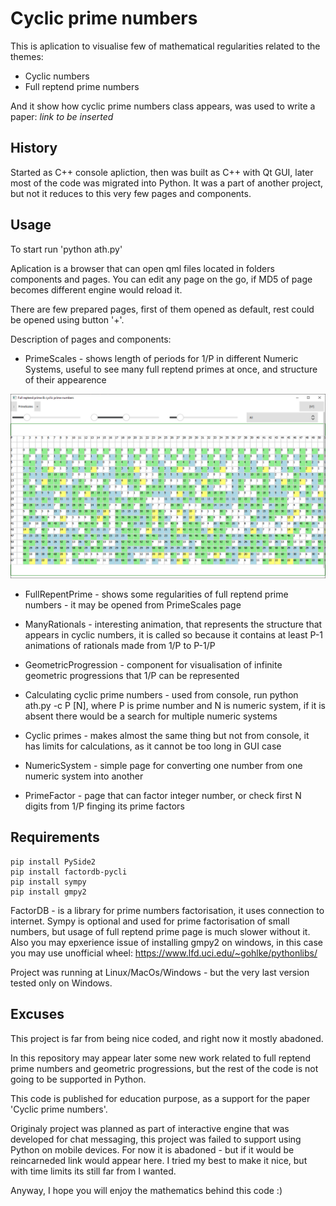 
# Cyclic prime numbers

This is aplication to visualise few of mathematical regularities related to the themes:
- Cyclic numbers
- Full reptend prime numbers

And it show how cyclic prime numbers class appears, was used to write a paper:
_link to be inserted_


## History

Started as C++ console apliction, then was built as C++ with Qt GUI, later most of the code was migrated into Python.
It was a part of another project, but not it reduces to this very few pages and components.

## Usage

To start run 'python ath.py'

Aplication is a browser that can open qml files located in folders components and pages.
You can edit any page on the go, if MD5 of page becomes different engine would reload it.

There are few prepared pages, first of them opened as default, rest could be opened using button '+'.

Description of pages and components:

- PrimeScales - shows length of periods for 1/P in different Numeric Systems, useful to see many full reptend primes at once, and structure of their appearence

![PrimeScales screenshot](info/screenshots/PrimeScales.png)

- FullRepentPrime - shows some regularities of full reptend prime numbers - it may be opened from PrimeScales page

- ManyRationals - interesting animation, that represents the structure that appears in cyclic numbers, it is called so because it contains at least P-1 animations of rationals made from 1/P to P-1/P

- GeometricProgression - component for visualisation of infinite geometric progressions that 1/P can be represented

- Calculating cyclic prime numbers - used from console, run python ath.py -c P [N], where P is prime number and N is numeric system, if it is absent there would be a search for multiple numeric systems

- Cyclic primes - makes almost the same thing but not from console, it has limits for calculations, as it cannot be too long in GUI case

- NumericSystem - simple page for converting one number from one numeric system into another

- PrimeFactor - page that can factor integer number, or check first N digits from 1/P finging its prime factors

## Requirements

```
pip install PySide2
pip install factordb-pycli
pip install sympy
pip install gmpy2
```

FactorDB - is a library for prime numbers factorisation, it uses connection to internet.
Sympy is optional and used for prime factorisation of small numbers, but usage of full reptend prime page is much slower without it.
Also you may epxerience issue of installing gmpy2 on windows, in this case you may use unofficial wheel:
https://www.lfd.uci.edu/~gohlke/pythonlibs/

Project was running at Linux/MacOs/Windows - but the very last version tested only on Windows.

## Excuses

This project is far from being nice coded, and right now it mostly abadoned. 

In this repository may appear later some new work related to full reptend prime numbers and geometric progressions, but the rest of the code is not going to be supported in Python.

This code is published for education purpose, as a support for the paper 'Cyclic prime numbers'.

Originaly project was planned as part of interactive engine that was developed for chat messaging, this project was failed to support using Python on mobile devices.
For now it is abadoned - but if it would be reincarneded link would appear here.
I tried my best to make it nice, but with time limits its still far from I wanted.

Anyway, I hope you will enjoy the mathematics behind this code :)